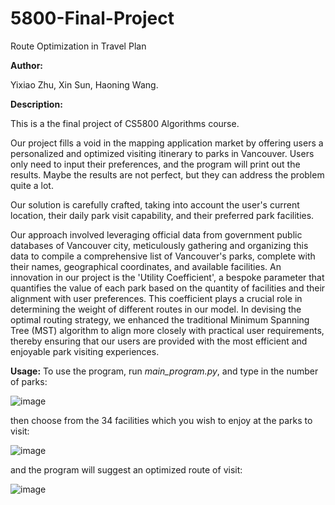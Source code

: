 # 5800-Final-Project
Route Optimization in Travel Plan


**Author:**

Yixiao Zhu, Xin Sun, Haoning Wang.



**Description:**

This is a the final project of CS5800 Algorithms course.

Our project  fills a void in the mapping application market by offering users a personalized and optimized visiting itinerary to parks in Vancouver. Users only need to input their preferences, and the program will print out the results. Maybe the results are not perfect, but they can address the problem quite a lot.

Our solution is carefully crafted, taking into account the user's current location, their daily park visit capability, and their preferred park facilities. 

Our approach involved leveraging official data from government public databases of Vancouver city, meticulously gathering and organizing this data to compile a comprehensive list of Vancouver's parks, complete with their names, geographical coordinates, and available facilities. An innovation in our project is the 'Utility Coefficient', a bespoke parameter that quantifies the value of each park based on the quantity of facilities and their alignment with user preferences. This coefficient plays a crucial role in determining the weight of different routes in our model. In devising the optimal routing strategy, we enhanced the traditional Minimum Spanning Tree (MST) algorithm to align more closely with practical user requirements, thereby ensuring that our users are provided with the most efficient and enjoyable park visiting experiences.




**Usage:**
To use the program, run _main_program.py_, and type in the number of parks:

![image](https://github.com/EthanLawyer/5800-Final-Project/assets/133042033/1188f12a-6218-43ec-b0b3-965328ed143d)


then choose from the 34 facilities which you wish to enjoy at the parks to visit:

![image](https://github.com/EthanLawyer/5800-Final-Project/assets/133042033/dac92a33-d6f9-43e3-bf49-1dd1c56620c0)

and the program will suggest an optimized route of visit:

![image](https://github.com/EthanLawyer/5800-Final-Project/assets/133042033/6d7a5ece-d1c2-4b4f-a3d6-2f05d2f4a93a)

